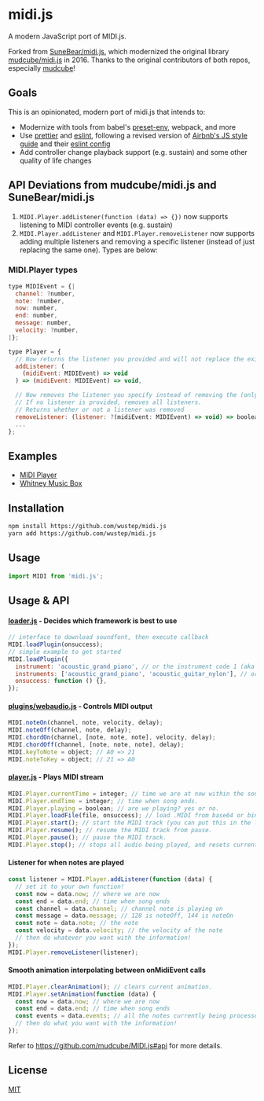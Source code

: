 # midi.js

A modern JavaScript port of MIDI.js.

Forked from [SuneBear/midi.js](https://github.com/SuneBear/midi.js), which modernized the original library [mudcube/midi.js](https://github.com/mudcube/MIDI.js) in 2016. Thanks to the original contributors of both repos, especially [mudcube](https://github.com/mudcube)!

## Goals

This is an opinionated, modern port of midi.js that intends to:

- Modernize with tools from babel's [preset-env](https://babeljs.io/docs/en/babel-preset-env), webpack, and more
- Use [prettier](https://prettier.io/) and [eslint](https://eslint.org/), following a revised version of [Airbnb's JS style guide](https://github.com/airbnb/javascript) and their [eslint config](https://www.npmjs.com/package/eslint-config-airbnb-base)
- Add controller change playback support (e.g. sustain) and some other quality of life changes

## API Deviations from mudcube/midi.js and SuneBear/midi.js

1. `MIDI.Player.addListener(function (data) => {})` now supports listening to MIDI controller events (e.g. sustain)
2. `MIDI.Player.addListener` and `MIDI.Player.removeListener` now supports adding multiple listeners and removing a specific listener (instead of just replacing the same one). Types are below:

### MIDI.Player types

```javascript
type MIDIEvent = {|
  channel: ?number,
  note: ?number,
  now: number,
  end: number,
  message: number,
  velocity: ?number,
|};

type Player = {
  // Now returns the listener you provided and will not replace the existing listener
  addListener: (
    (midiEvent: MIDIEvent) => void
  ) => (midiEvent: MIDIEvent) => void,

  // Now removes the listener you specify instead of removing the (only) existing listener
  // If no listener is provided, removes all listeners.
  // Returns whether or not a listener was removed
  removeListener: (listener: ?(midiEvent: MIDIEvent) => void) => boolean,
  ...
};
```

## Examples

- [MIDI Player](http://wustep.github.io/midi.js/MIDIPlayer.html)
- [Whitney Music Box](http://wustep.github.io/midi.js/WhitneyMusicBox.html)

## Installation

```bash
npm install https://github.com/wustep/midi.js
yarn add https://github.com/wustep/midi.js
```

## Usage

```JavaScript
import MIDI from 'midi.js';
```

## Usage & API

#### [loader.js](./src/loader.js) - Decides which framework is best to use

```javascript
// interface to download soundfont, then execute callback
MIDI.loadPlugin(onsuccess);
// simple example to get started
MIDI.loadPlugin({
  instrument: 'acoustic_grand_piano', // or the instrument code 1 (aka the default)
  instruments: ['acoustic_grand_piano', 'acoustic_guitar_nylon'], // or multiple instruments
  onsuccess: function () {},
});
```

#### [plugins/webaudio.js](./src/plugins/webaudio.js) - Controls MIDI output

```javascript
MIDI.noteOn(channel, note, velocity, delay);
MIDI.noteOff(channel, note, delay);
MIDI.chordOn(channel, [note, note, note], velocity, delay);
MIDI.chordOff(channel, [note, note, note], delay);
MIDI.keyToNote = object; // A0 => 21
MIDI.noteToKey = object; // 21 => A0
```

#### [player.js](./src/player.js) - Plays MIDI stream

```javascript
MIDI.Player.currentTime = integer; // time we are at now within the song.
MIDI.Player.endTime = integer; // time when song ends.
MIDI.Player.playing = boolean; // are we playing? yes or no.
MIDI.Player.loadFile(file, onsuccess); // load .MIDI from base64 or binary XML request.
MIDI.Player.start(); // start the MIDI track (you can put this in the loadFile callback)
MIDI.Player.resume(); // resume the MIDI track from pause.
MIDI.Player.pause(); // pause the MIDI track.
MIDI.Player.stop(); // stops all audio being played, and resets currentTime to 0.
```

#### Listener for when notes are played

```javascript
const listener = MIDI.Player.addListener(function (data) {
  // set it to your own function!
  const now = data.now; // where we are now
  const end = data.end; // time when song ends
  const channel = data.channel; // channel note is playing on
  const message = data.message; // 128 is noteOff, 144 is noteOn
  const note = data.note; // the note
  const velocity = data.velocity; // the velocity of the note
  // then do whatever you want with the information!
});
MIDI.Player.removeListener(listener);
```

#### Smooth animation interpolating between onMidiEvent calls

```javascript
MIDI.Player.clearAnimation(); // clears current animation.
MIDI.Player.setAnimation(function (data) {
  const now = data.now; // where we are now
  const end = data.end; // time when song ends
  const events = data.events; // all the notes currently being processed
  // then do what you want with the information!
});
```

Refer to https://github.com/mudcube/MIDI.js#api for more details.

## License

[MIT](./LICENSE)
